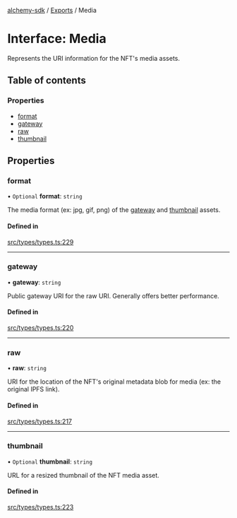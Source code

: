 [alchemy-sdk](../README.md) / [Exports](../modules.md) / Media

# Interface: Media

Represents the URI information for the NFT's media assets.

## Table of contents

### Properties

- [format](Media.md#format)
- [gateway](Media.md#gateway)
- [raw](Media.md#raw)
- [thumbnail](Media.md#thumbnail)

## Properties

### format

• `Optional` **format**: `string`

The media format (ex: jpg, gif, png) of the [gateway](Media.md#gateway) and
[thumbnail](Media.md#thumbnail) assets.

#### Defined in

[src/types/types.ts:229](https://github.com/alchemyplatform/alchemy-sdk-js/blob/fd39d10/src/types/types.ts#L229)

___

### gateway

• **gateway**: `string`

Public gateway URI for the raw URI. Generally offers better performance.

#### Defined in

[src/types/types.ts:220](https://github.com/alchemyplatform/alchemy-sdk-js/blob/fd39d10/src/types/types.ts#L220)

___

### raw

• **raw**: `string`

URI for the location of the NFT's original metadata blob for media (ex: the
original IPFS link).

#### Defined in

[src/types/types.ts:217](https://github.com/alchemyplatform/alchemy-sdk-js/blob/fd39d10/src/types/types.ts#L217)

___

### thumbnail

• `Optional` **thumbnail**: `string`

URL for a resized thumbnail of the NFT media asset.

#### Defined in

[src/types/types.ts:223](https://github.com/alchemyplatform/alchemy-sdk-js/blob/fd39d10/src/types/types.ts#L223)
